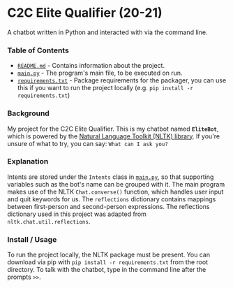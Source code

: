 # C2C Elite Qualifier (20-21)

A chatbot written in Python and interacted with via the command line.

### Table of Contents

- [`README.md`](README.md) - Contains information about the project.
- [`main.py`](main.py) - The program's main file, to be executed on run.
- [`requirements.txt`](requirements.txt) - Package requirements for the packager, you can use this if you want to run the project locally (e.g. `pip install -r requirements.txt`)

### Background

My project for the C2C Elite Qualifier. This is my chatbot named **`EliteBot`**, which is powered by the [Natural Language Toolkit (NLTK) library](https://www.nltk.org/). If you're unsure of what to try, you can say: `What can I ask you?`

### Explanation

Intents are stored under the `Intents` class in [`main.py`](main.py), so that supporting variables such as the bot's name can be grouped with it. The main program makes use of the NLTK `Chat.converse()` function, which handles user input and quit keywords for us. The `reflections` dictionary contains mappings between first-person and second-person expressions. The reflections dictionary used in this project was adapted from `nltk.chat.util.reflections`.

### Install / Usage

To run the project locally, the NLTK package must be present. You can download via pip with `pip install -r requirements.txt` from the root directory. To talk with the chatbot, type in the command line after the prompts `>>`.
